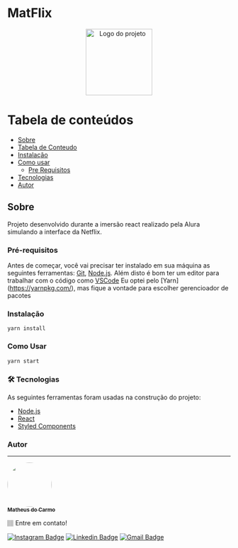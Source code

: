 # MatFlix

<p align="center">
  <img alt="Logo do projeto" width="150px" src="https://www.alura.com.br/assets/img/imersoes/react/imersao-react-logo.1594044142.svg" />
</p>

Tabela de conteúdos
=================
<!--ts-->
   * [Sobre](#Sobre)
   * [Tabela de Conteudo](#tabela-de-conteudo)
   * [Instalação](#instalacao)
   * [Como usar](#como-usar)
      * [Pre Requisitos](#pre-requisitos)         
   * [Tecnologias](#tecnologias)
   * [Autor](#autor)
<!--te-->

## Sobre 
Projeto desenvolvido durante a imersão react realizado pela Alura simulando a interface da Netflix.

### Pré-requisitos
Antes de começar, você vai precisar ter instalado em sua máquina as seguintes ferramentas:
[Git](https://git-scm.com), [Node.js](https://nodejs.org/en/). 
Além disto é bom ter um editor para trabalhar com o código como [VSCode](https://code.visualstudio.com/)
Eu optei pelo [Yarn] (https://yarnpkg.com/), mas fique a vontade para escolher gerencioador de pacotes


### Instalação
`yarn install`

### Como Usar
`yarn start`

### 🛠 Tecnologias

As seguintes ferramentas foram usadas na construção do projeto:

- [Node.js](https://nodejs.org/en/)
- [React](https://pt-br.reactjs.org/)
- [Styled Components](https://styled-components.com/)

### Autor
---

<a href="https://www.linkedin.com/in/matheus-carmo-cardoso-271066b9/">
 <img style="border-radius: 50%;" src="https://avatars.githubusercontent.com/u/28113945?v=4" width="100px;" alt=""/>
 <br />
 <sub><b>Matheus do Carmo</b></sub></a> <a href="https://www.linkedin.com/in/matheus-carmo-cardoso-271066b9/" title="Dev"></a>


🏽 Entre em contato!

[![Instagram Badge](https://img.shields.io/badge/-@math_carmocard-1ca0f1?style=flat-square&labelColor=1ca0f1&logo=twitter&logoColor=white&link=https://www.instagram.com/math_carmocard/)](https://www.instagram.com/math_carmocard/) 
[![Linkedin Badge](https://img.shields.io/badge/-Matheus-blue?style=flat-square&logo=Linkedin&logoColor=white&link=https://www.linkedin.com/in/matheus-carmo-cardoso-271066b9)](https://www.linkedin.com/in/matheus-carmo-cardoso-271066b9/) 
[![Gmail Badge](https://img.shields.io/badge/-mathcardoso.94@gmail.com-c14438?style=flat-square&logo=Gmail&logoColor=white&link=mailto:mathcardoso.94@gmail.com)](mailto:mathcardoso.94@gmail.com)


